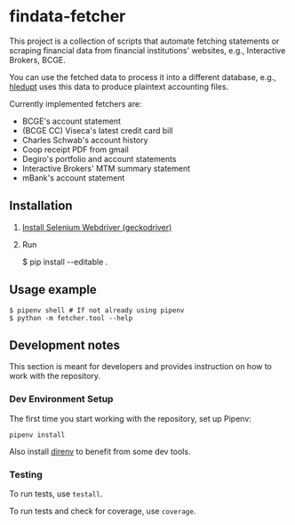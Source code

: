 # findata-fetcher

This project is a collection of scripts that automate fetching statements or
scraping financial data from financial institutions' websites, e.g.,
Interactive Brokers, BCGE.

You can use the fetched data to process it into a different database, e.g.,
[hledupt](https://github.com/gregorias/hledupt) uses this data to produce
plaintext accounting files.

Currently implemented fetchers are:

* BCGE's account statement
* (BCGE CC) Viseca's latest credit card bill
* Charles Schwab's account history
* Coop receipt PDF from gmail
* Degiro's portfolio and account statements
* Interactive Brokers' MTM summary statement
* mBank's account statement

## Installation

1. [Install Selenium Webdriver
   (geckodriver)](https://www.selenium.dev/documentation/en/selenium_installation/installing_webdriver_binaries/)
2. Run

    $ pip install --editable .

## Usage example

    $ pipenv shell # If not already using pipenv
    $ python -m fetcher.tool --help

## Development notes

This section is meant for developers and provides instruction on how to work with the repository.

### Dev Environment Setup

The first time you start working with the repository, set up Pipenv:

    pipenv install

Also install [direnv](https://direnv.net/) to benefit from some dev tools.

### Testing

To run tests, use `testall`.

To run tests and check for coverage, use `coverage`.
